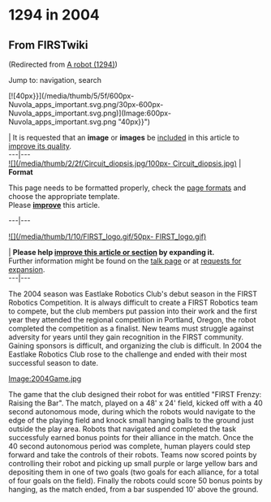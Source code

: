 # 1294 in 2004

## From FIRSTwiki

(Redirected from [A robot (1294)](/index.php?title=A_robot_%281294%29&redirect=no "A robot \(1294\)"))

Jump to: navigation, search

[![40px}}](/media/thumb/5/5f/600px-Nuvola_apps_important.svg.png/30px-600px-
Nuvola_apps_important.svg.png)](Image:600px-
Nuvola_apps_important.svg.png "40px}}")

| It is requested that an **image** or **images** be [included](http://www.wikipedia.org/wiki/Uploading_images "wikipedia:Uploading_images") in this article to [improve its quality](http://www.wikipedia.org/wiki/Article_development "wikipedia:Article_development").<br>
---|---<br>
[![](/media/thumb/2/2f/Circuit_diopsis.jpg/100px-
Circuit_diopsis.jpg)](Image:Circuit_diopsis.jpg) | **Format**

This page needs to be formatted properly, check the [page formats](FIRSTwiki:Page_formats "FIRSTwiki:Page formats") and choose the appropriate template.<br>
Please **[improve](http://www.firstwiki.net/index.php?title=1294_in_2004&action=edit "http://www.firstwiki.net/index.php?title=1294_in_2004&action=edit")** this article.

---|---

[![](/media/thumb/1/10/FIRST_logo.gif/50px-
FIRST_logo.gif)](Image:FIRST_logo.gif)

| **Please help [improve this article or section](http://www.firstwiki.net/index.php?title=1294_in_2004&action=edit "http://www.firstwiki.net/index.php?title=1294_in_2004&action=edit") by expanding it.**<br>
Further information might be found on the [talk page](/index.php?title=Talk:1294_in_2004&action=edit "Talk:1294 in 2004") or at [requests for expansion](FIRSTwiki:Requests_for_expansion "FIRSTwiki:Requests for expansion").<br>
---|---

The 2004 season was Eastlake Robotics Club's debut season in the FIRST Robotics Competition. It is always difficult to create a FIRST Robotics team to compete, but the club members put passion into their work and the first year they attended the regional competition in Portland, Oregon, the robot completed the competition as a finalist. New teams must struggle against adversity for years until they gain recognition in the FIRST community. Gaining sponsors is difficult, and organizing the club is difficult. In 2004 the Eastlake Robotics Club rose to the challenge and ended with their most successful season to date.

[Image:2004Game.jpg](/index.php?title=Special:Upload&wpDestFile=2004Game.jpg "Image:2004Game.jpg")

The game that the club designed their robot for was entitled "FIRST Frenzy: Raising the Bar". The match, played on a 48' x 24' field, kicked off with a 40 second autonomous mode, during which the robots would navigate to the edge of the playing field and knock small hanging balls to the ground just outside the play area. Robots that navigated and completed the task successfuly earned bonus points for their alliance in the match. Once the 40 second autonomous period was complete, human players could step forward and take the controls of their robots. Teams now scored points by controlling their robot and picking up small purple or large yellow bars and depositing them in one of two goals (two goals for each alliance, for a total of four goals on the field). Finally the robots could score 50 bonus points by hanging, as the match ended, from a bar suspended 10' above the ground.
